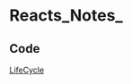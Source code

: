 # Reacts_Notes_

<h2> Code </h2>
<a href="https://codesandbox.io/s/render-lifecycle-ypugpx">LifeCycle</a> 
